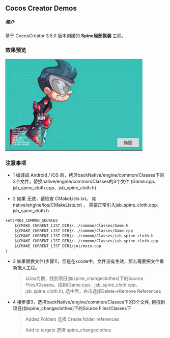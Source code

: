 ## Cocos Creator Demos

##### 简介
基于 CocosCreator 3.5.0 版本创建的 **Spine局部换装** 工程。

### 效果预览
![image](../../../gif/202203/2022032201.gif)

### 注意事项
 - 1  编译成 Android / iOS 后，拷贝backNative/engine/common/Classes下的3个文件，替换native/engine/common/Classes的3个文件 (Game.cpp、jsb_spine_cloth.cpp、jsb_spine_cloth.h)

 - 2  如果 无效，请检查 CMakeLists.txt。 如 native/engine/ios/CMakeLists.txt ， 需要正常引入jsb_spine_cloth.cpp、jsb_spine_cloth.h
```
set(PROJ_COMMON_SOURCES
    ${CMAKE_CURRENT_LIST_DIR}/../common/Classes/Game.h
    ${CMAKE_CURRENT_LIST_DIR}/../common/Classes/Game.cpp
    ${CMAKE_CURRENT_LIST_DIR}/../common/Classes/jsb_spine_cloth.h
    ${CMAKE_CURRENT_LIST_DIR}/../common/Classes/jsb_spine_cloth.cpp
    ${CMAKE_CURRENT_LIST_DIR}/jni/main.cpp
)
```

 - 3 如果替换文件(步骤1)，但是在xcode中，文件没有生效，那么需要把文件重新拖入工程。
    > 以ios为例，找到项目(如spine_changeclothes)下的Source Files/Classes。找到(Game.cpp、jsb_spine_cloth.cpp、jsb_spine_cloth.h), 选中后，右击选择Delete->Remove References

 - 4 接步骤3，选择backNative/engine/common/Classes下的3个文件, 拖拽到 项目(如spine_changeclothes)下的Source Files/Classes下
    > Added Folders 选择 Create folder references
    >
    > Add to targets 选择 spine_changeclothes